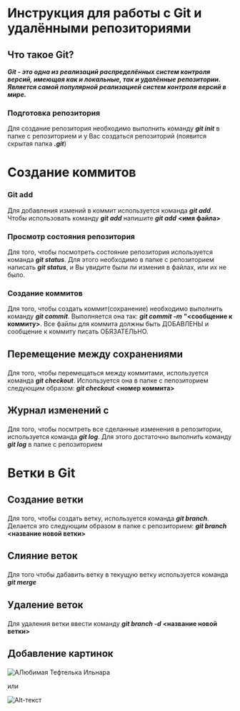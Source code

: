 # **Инструкция для работы с Git и удалёнными репозиториями**
## **Что такое Git?**
***Git - это одна из реализаций распределённых систем контроля версий, имеющая как и локальные, так и удалённые репозитории. Является самой популярной реализацией систем контроля версий в мире.***

### **Подготовка репозитория**
Для создание репозитория необходимо выполнить команду ***git init*** в папке с репозиторием и у Вас создаться репозиторий (появится скрытая папка ***.git***) <br></p>

# Создание коммитов
### Git add <br></p>
Для добавления измений в коммит используется команда ***git add***. Чтобы использовать команду ***git add*** напишите ***git add*** **<имя файла>**

### **Просмотр состояния репозитория** <br></p>
Для того, чтобы посмотреть состояние репозитория используется команда ***git status***. Для этого необходимо в папке с репозиторием написать ***git status***, и Вы увидите были ли измения в файлах, или их не было.

### **Создание коммитов** <br></p>
Для того, чтобы создать коммит(сохранение) необходимо выполнить команду ***git commit***. Выполняется она так: ***git commit -m*** **"<сообщение к коммиту>**. Все файлы для коммита должны быть ДОБАВЛЕНЫ и сообщение к коммиту писать ОБЯЗАТЕЛЬНО.

## **Перемещение между сохранениями** <br></p>
Для того, чтобы перемещаться между коммитами, используется команда ***git checkout***. Используется она в папке с пепозиторием следующим образом: ***git checkout*** **<номер коммита>**

## **Журнал изменений** c<br></p>
Для того, чтобы посмтреть все сделанные изменения в репозитории, используется команда ***git log***. Для этого достаточно выполнить команду ***git log*** в папке с репозиторием

# Ветки в Git
## **Создание ветки** <br></p>
Для того, чтобы создать ветку, используется команда ***git branch***. Делается это следующим образом в папке с репозиторием: ***git branch*** **<название новой ветки>**

## **Слияние веток** <br></p>
Для того чтобы дабавить ветку в текущую ветку используется команда ***git merge***

## **Удаление веток** <br></p>
Для удаления ветки ввести команду ***git branch -d*** **<название новой ветки>** 

## **Добавление картинок** <br></p>

![AЛюбимая Тефтелька Ильнара](Teftelka.jpg)

или

![Alt-текст](https://coolsen.ru/wp-content/uploads/2021/11/137-20211109_131920-2048x2048.jpg)